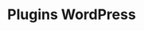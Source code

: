 ---
layout: ressources-plugins-wp_index
title: Plugins WordPress
category: plugins-wordpress-all
permalink: /ressources/plugins-wordpress/
intro: Adding sketching to the design process is a great way to amplify software and hardware tools. Sketching provides a unique space that can help you think differently, generate a variety of ideas quickly, explore alternatives with less risk, and encourage constructive discussions with colleagues and clients.
bgimgheader: false
text-twtr: En train d'explorer la sélection de plugins WordPress by @MagDuWebdesign
current_nav: all
---